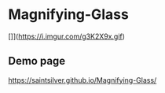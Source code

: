 # Magnifying-Glass
[]](https://i.imgur.com/g3K2X9x.gif)

## Demo page
https://saintsilver.github.io/Magnifying-Glass/
